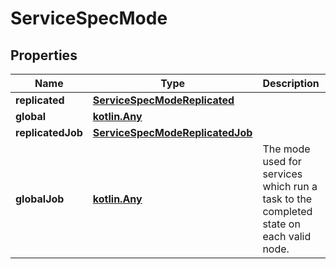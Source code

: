 
# ServiceSpecMode

## Properties
Name | Type | Description | Notes
------------ | ------------- | ------------- | -------------
**replicated** | [**ServiceSpecModeReplicated**](ServiceSpecModeReplicated.md) |  |  [optional]
**global** | [**kotlin.Any**](.md) |  |  [optional]
**replicatedJob** | [**ServiceSpecModeReplicatedJob**](ServiceSpecModeReplicatedJob.md) |  |  [optional]
**globalJob** | [**kotlin.Any**](.md) | The mode used for services which run a task to the completed state on each valid node.  |  [optional]



